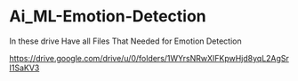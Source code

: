# Ai_ML-Emotion-Detection
In these drive Have all Files That Needed for Emotion Detection

https://drive.google.com/drive/u/0/folders/1WYrsNRwXIFKpwHjd8yqL2AgSrI1SaKV3
